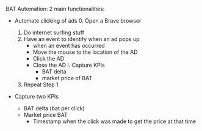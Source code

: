 BAT Automation:
2 main functionalities:
- Automate clicking of ads
	0. Open a Brave browser
	1. Do internet surfing stuff
	2. Have an event to identify when an ad pops up
		- when an event has occurred
		- Move the mouse to the location of the AD
		- Click the AD
		- Close the AD
		I. Capture KPIs
			- BAT delta
			- market price of BAT
	3. Repeat Step 1

- Capture two KPIs
    - BAT delta (bat per click)
    - Market price BAT
        - Timestamp when the click was made to get the price at that time
